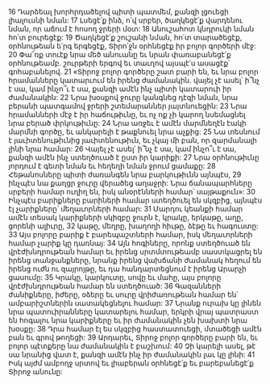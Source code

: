 16 Դարձեալ խորհրդածելով պիտի պատմեմ, քանզի լցուեցի լիալուսնի նման:
17 Լսեցէ՛ք ինձ, ո՛վ սրբեր, ծաղկեցէ՛ք վարդենու նման, որ աճում է հոսող ջրերի մօտ:
18 Անուշահոտ կնդրուկի նման հո՛տ բուրեցէք:
19 Ծաղկեցէ՛ք շուշանի նման, հո՛տ տարածեցէք, օրհնութեան ե՛րգ երգեցէք, Տիրո՛ջն օրհնեցէք իր բոլոր գործերի մէջ:
20 Փա՜ռք տուէք նրա մեծ անուանը եւ նրան փառաբանեցէ՛ք օրհնութեամբ. շուրթերի երգով եւ տաւղով այսպէ՛ս ասացէք՝ գոհաբանելով.
21 «Տիրոջ բոլոր գործերը շատ բարի են, եւ նրա բոլոր հրամանները կատարւում են իրենց ժամանակին. վայել չէ ասել՝ ի՞նչ է սա, կամ ինչո՞ւ է սա, քանզի ամէն ինչ պիտի կատարուի իր ժամանակին:
22 Նրա խօսքով ջուրը կանգնեց դէզի նման, նրա բերանի պատգամով ջրերի շտեմարաններ յայտնուեցին:
23 Նրա հրամանների մէջ է իր հաճութիւնը, եւ ոչ ոք չի կարող նսեմացնել նրա բերած փրկութիւնը:
24 Նրա առջեւ է ամէն մարմնեղէն էակի մարմնի գործը, եւ անկարելի է թաքնուել նրա աչքից:
25 Նա տեսնում է յաւիտենութիւնից յաւիտենութիւն, եւ չկայ մի բան, որ զարմանալի լինի նրա համար:
26 Վայել չէ ասել՝ ի՞նչ է սա, կամ ինչո՞ւ է սա, քանզի ամէն ինչ ստեղծուած է ըստ իր կարիքի:
27 Նրա օրհնութիւնը յորդում է գետի նման եւ հեղեղի նման ջրում ցամաքը:
28 Հեթանոսները պիտի ժառանգեն նրա բարկութիւնն այնպէս,
29 ինչպէս նա քաղցր ջուրը վերածեց աղաջրի: Նրա ճանապարհները սրբերի համար ուղիղ են, իսկ անօրէնների համար՝ սայթաքուն»:
30 Ինչպէս բարիքները բարիների համար ստեղծուել են սկզբից, այնպէս էլ չարիքները՝ մեղաւորների համար:
31 Մարդու կեանքի համար ամէն տեսակ կարիքների սկիզբը ջուրն է, կրակը, երկաթը, աղը, ցորենի ալիւրը,
32 կաթը, մեղրը, խաղողի հիւթը, ձէթը եւ հագուստը:
33 Այս բոլորը բարիք է բարեպաշտների համար, իսկ մեղաւորների համար չարիք կը դառնայ:
34 Այն հոգիները, որոնք ստեղծուած են վրէժխնդրութեան համար եւ իրենց սրտմտութեամբ սաստկացրել են իրենց տանջանքները, նրանք իրենց վախճանի ժամանակ հեղում են իրենց ուժն ու զայրոյթը, եւ դա հանդարտեցնում է իրենց Արարչի ցասումը:
35 Կրակը, կարկուտը, սովը եւ մահը, այս բոլորը վրէժխնդրութեան համար են ստեղծուած:
36 Գազանների ժանիքները, իժերը, օձերը եւ սուրը վրիժառութեան համար են՝ ամբարիշտներին սատակեցնելու համար:
37 Նրանք ուրախ կը լինեն նրա պատուիրանները կատարելու համար, երկրի վրայ պատրաստ են հոգալու նրա կարիքները եւ իր ժամանակին չեն խախտի նրա խօսքը:
38 Դրա համար էլ ես սկզբից հաստատուեցի, մտածեցի ամէն բան եւ գրով թողեցի:
39 Արդարեւ, Տիրոջ բոլոր գործերը բարի են, եւ բոլոր պէտքերը նա ժամանակին է բաշխում:
40 Չի կարելի ասել, թէ սա նրանից վատ է, քանզի ամէն ինչ իր ժամանակին լաւ կը լինի:
41 Իսկ այժմ ամբողջ սրտով եւ լիաբերան օրհնեցէ՛ք եւ բարեբանեցէ՛ք Տիրոջ անունը:
